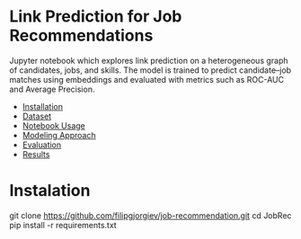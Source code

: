 # Link Prediction for Job Recommendations

Jupyter notebook which explores link prediction on a heterogeneous graph of candidates, jobs, and skills. The model is trained to predict candidate–job matches using embeddings and evaluated with metrics such as ROC-AUC and Average Precision.


- [Installation](#installation)
- [Dataset](#dataset)
- [Notebook Usage](#notebook-usage)
- [Modeling Approach](#modeling-approach)
- [Evaluation](#evaluation)
- [Results](#results)


# Instalation
git clone  https://github.com/filipgjorgiev/job-recommendation.git
cd JobRec
pip install -r requirements.txt
